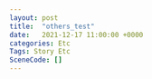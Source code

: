 ```yaml
---
layout: post
title:  "others_test"
date:   2021-12-17 11:00:00 +0000
categories: Etc
Tags: Story Etc
SceneCode: []
---
```

